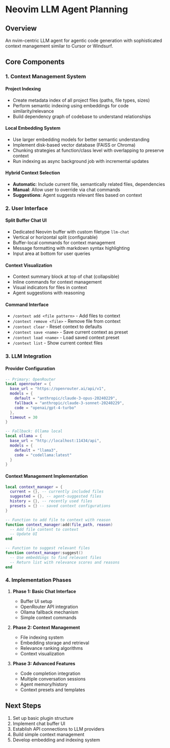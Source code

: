 # Neovim LLM Agent Planning

## Overview
An nvim-centric LLM agent for agentic code generation with sophisticated context management similar to Cursor or Windsurf.

## Core Components

### 1. Context Management System

#### Project Indexing
- Create metadata index of all project files (paths, file types, sizes)
- Perform semantic indexing using embeddings for code similarity/relevance
- Build dependency graph of codebase to understand relationships

#### Local Embedding System
- Use larger embedding models for better semantic understanding
- Implement disk-based vector database (FAISS or Chroma)
- Chunking strategies at function/class level with overlapping to preserve context
- Run indexing as async background job with incremental updates

#### Hybrid Context Selection
- **Automatic**: Include current file, semantically related files, dependencies
- **Manual**: Allow user to override via chat commands
- **Suggestions**: Agent suggests relevant files based on context

### 2. User Interface

#### Split Buffer Chat UI
- Dedicated Neovim buffer with custom filetype `llm-chat`
- Vertical or horizontal split (configurable)
- Buffer-local commands for context management
- Message formatting with markdown syntax highlighting
- Input area at bottom for user queries

#### Context Visualization
- Context summary block at top of chat (collapsible)
- Inline commands for context management
- Visual indicators for files in context
- Agent suggestions with reasoning

#### Command Interface
- `/context add <file pattern>` - Add files to context
- `/context remove <file>` - Remove file from context
- `/context clear` - Reset context to defaults
- `/context save <name>` - Save current context as preset
- `/context load <name>` - Load saved context preset
- `/context list` - Show current context files

### 3. LLM Integration

#### Provider Configuration
```lua
-- Primary: OpenRouter
local openrouter = {
  base_url = "https://openrouter.ai/api/v1",
  models = {
    default = "anthropic/claude-3-opus-20240229",
    fallback = "anthropic/claude-3-sonnet-20240229",
    code = "openai/gpt-4-turbo"
  },
  timeout = 30
}

-- Fallback: Ollama local
local ollama = {
  base_url = "http://localhost:11434/api",
  models = {
    default = "llama3",
    code = "codellama:latest"
  }
}
```

#### Context Management Implementation
```lua
local context_manager = {
  current = {}, -- currently included files
  suggested = {}, -- agent-suggested files
  history = {}, -- recently used files
  presets = {} -- saved context configurations
}

-- Function to add file to context with reason
function context_manager:add(file_path, reason)
  -- Add file content to context
  -- Update UI
end

-- Function to suggest relevant files
function context_manager:suggest()
  -- Use embeddings to find relevant files
  -- Return list with relevance scores and reasons
end
```

### 4. Implementation Phases

1. **Phase 1: Basic Chat Interface**
   - Buffer UI setup
   - OpenRouter API integration
   - Ollama fallback mechanism
   - Simple context commands

2. **Phase 2: Context Management**
   - File indexing system
   - Embedding storage and retrieval
   - Relevance ranking algorithms
   - Context visualization

3. **Phase 3: Advanced Features**
   - Code completion integration
   - Multiple conversation sessions
   - Agent memory/history
   - Context presets and templates

## Next Steps

1. Set up basic plugin structure
2. Implement chat buffer UI
3. Establish API connections to LLM providers
4. Build simple context management
5. Develop embedding and indexing system 